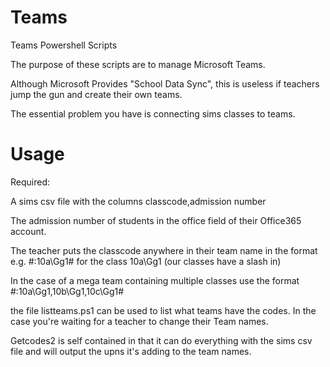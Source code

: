 # Teams
Teams Powershell Scripts

The purpose of these scripts are to manage Microsoft Teams. 

Although Microsoft Provides "School Data Sync", this is useless if teachers jump the gun and create their own teams. 

The essential problem you have is connecting sims classes to teams. 

# Usage
Required: 

A sims csv file with the columns classcode,admission number
  
The admission number of students in the office field of their Office365 account. 
  
The teacher puts the classcode anywhere in their team name in the format e.g. #:10a\Gg1#  for the class 10a\Gg1 (our classes have a slash in)

In the case of a mega team containing multiple classes use the format #:10a\Gg1,10b\Gg1,10c\Gg1# 


the file listteams.ps1 can be used to list what teams have the codes. In the case you're waiting for a teacher to change their Team names. 

Getcodes2 is self contained in that it can do everything with the sims csv file and will output the upns it's adding to the team names. 
